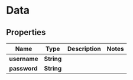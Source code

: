 
# Data

## Properties
Name | Type | Description | Notes
------------ | ------------- | ------------- | -------------
**username** | **String** |  | 
**password** | **String** |  | 



